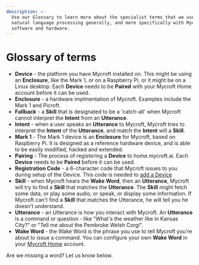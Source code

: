 ```yaml
---
description: >-
  Use our Glossary to learn more about the specialist terms that we use in
  natural language processing generally, and more specifically with Mycroft
  software and hardware.
---
```


# Glossary of terms

* **Device** - the platform you have Mycroft installed on. This might be using an **Enclosure**, like the Mark 1, or on a Raspberry Pi, or it might be on a Linux desktop. Each **Device** needs to be **Paired** with your Mycroft Home account before it can be used.
* **Enclosure** - a hardware implmentation of Mycroft. Examples include the Mark 1 and Picroft.
* **Fallback** - a **Skill** that is designated to be a 'catch-all' when Mycroft cannot interpret the **Intent** from an **Utterance**.
* **Intent** - when a user speaks an **Utterance** to Mycroft, Mycroft tries to interpret the **Intent** of the **Utterance**, and match the **Intent** will a **Skill**.
* **Mark 1** - The Mark 1 device is an **Enclosure** for Mycroft, based on Raspberry Pi. It is designed as a reference hardware device, and is able to be easily modified, hacked and extended.
* **Pairing** - The process of registering a **Device** to home.mycroft.ai. Each **Device** needs to be **Paired** before it can be used.
* **Registration Code** - a 6-character code that Mycroft issues to you during setup of the Device. This code is needed to [add a Device](http://mycroft.ai/documentation/home-mycroft-ai-pairing/)
* **Skill** - when Mycroft hears the **Wake Word**, then an **Utterance**, Mycroft will try to find a **Skill** that matches the **Utterance**. The **Skill** might fetch some data, or play some audio, or speak, or display some information. If Mycroft can't find a **Skill** that matches the Utterance, he will tell you he doesn't understand.
* **Utterance** - an Utterance is how you interact with Mycroft. An **Utterance** is a command or question - like "What's the weather like in Kansas City?" or "Tell me about the Pembroke Welsh Corgi".
* **Wake Word** - the Wake Word is the phrase you use to tell Mycroft you're about to issue a command. You can configure your own **Wake Word** in your [Mycroft Home](https://home.mycroft.ai) account.

Are we missing a word? Let us know below.

